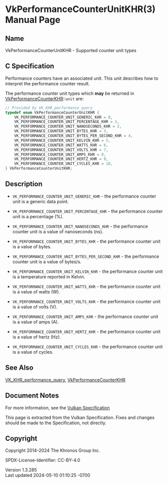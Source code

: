 # VkPerformanceCounterUnitKHR(3) Manual Page

## Name

VkPerformanceCounterUnitKHR - Supported counter unit types



## <a href="#_c_specification" class="anchor"></a>C Specification

Performance counters have an associated unit. This unit describes how to
interpret the performance counter result.

The performance counter unit types which **may** be returned in
[VkPerformanceCounterKHR](https://registry.khronos.org/vulkan/specs/1.3-extensions/man/html/VkPerformanceCounterKHR.html)::`unit` are:

``` c
// Provided by VK_KHR_performance_query
typedef enum VkPerformanceCounterUnitKHR {
    VK_PERFORMANCE_COUNTER_UNIT_GENERIC_KHR = 0,
    VK_PERFORMANCE_COUNTER_UNIT_PERCENTAGE_KHR = 1,
    VK_PERFORMANCE_COUNTER_UNIT_NANOSECONDS_KHR = 2,
    VK_PERFORMANCE_COUNTER_UNIT_BYTES_KHR = 3,
    VK_PERFORMANCE_COUNTER_UNIT_BYTES_PER_SECOND_KHR = 4,
    VK_PERFORMANCE_COUNTER_UNIT_KELVIN_KHR = 5,
    VK_PERFORMANCE_COUNTER_UNIT_WATTS_KHR = 6,
    VK_PERFORMANCE_COUNTER_UNIT_VOLTS_KHR = 7,
    VK_PERFORMANCE_COUNTER_UNIT_AMPS_KHR = 8,
    VK_PERFORMANCE_COUNTER_UNIT_HERTZ_KHR = 9,
    VK_PERFORMANCE_COUNTER_UNIT_CYCLES_KHR = 10,
} VkPerformanceCounterUnitKHR;
```

## <a href="#_description" class="anchor"></a>Description

- `VK_PERFORMANCE_COUNTER_UNIT_GENERIC_KHR` - the performance counter
  unit is a generic data point.

- `VK_PERFORMANCE_COUNTER_UNIT_PERCENTAGE_KHR` - the performance counter
  unit is a percentage (%).

- `VK_PERFORMANCE_COUNTER_UNIT_NANOSECONDS_KHR` - the performance
  counter unit is a value of nanoseconds (ns).

- `VK_PERFORMANCE_COUNTER_UNIT_BYTES_KHR` - the performance counter unit
  is a value of bytes.

- `VK_PERFORMANCE_COUNTER_UNIT_BYTES_PER_SECOND_KHR` - the performance
  counter unit is a value of bytes/s.

- `VK_PERFORMANCE_COUNTER_UNIT_KELVIN_KHR` - the performance counter
  unit is a temperature reported in Kelvin.

- `VK_PERFORMANCE_COUNTER_UNIT_WATTS_KHR` - the performance counter unit
  is a value of watts (W).

- `VK_PERFORMANCE_COUNTER_UNIT_VOLTS_KHR` - the performance counter unit
  is a value of volts (V).

- `VK_PERFORMANCE_COUNTER_UNIT_AMPS_KHR` - the performance counter unit
  is a value of amps (A).

- `VK_PERFORMANCE_COUNTER_UNIT_HERTZ_KHR` - the performance counter unit
  is a value of hertz (Hz).

- `VK_PERFORMANCE_COUNTER_UNIT_CYCLES_KHR` - the performance counter
  unit is a value of cycles.

## <a href="#_see_also" class="anchor"></a>See Also

[VK_KHR_performance_query](https://registry.khronos.org/vulkan/specs/1.3-extensions/man/html/VK_KHR_performance_query.html),
[VkPerformanceCounterKHR](https://registry.khronos.org/vulkan/specs/1.3-extensions/man/html/VkPerformanceCounterKHR.html)

## <a href="#_document_notes" class="anchor"></a>Document Notes

For more information, see the <a
href="https://registry.khronos.org/vulkan/specs/1.3-extensions/html/vkspec.html#VkPerformanceCounterUnitKHR"
target="_blank" rel="noopener">Vulkan Specification</a>

This page is extracted from the Vulkan Specification. Fixes and changes
should be made to the Specification, not directly.

## <a href="#_copyright" class="anchor"></a>Copyright

Copyright 2014-2024 The Khronos Group Inc.

SPDX-License-Identifier: CC-BY-4.0

Version 1.3.285  
Last updated 2024-05-10 01:10:25 -0700
